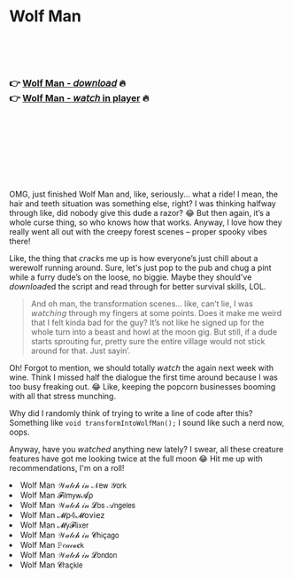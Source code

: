 <h1>Wolf Man</h1>

<br><br><br>

<h3>👉 <a href="https://Rogers-contoviwas1970.github.io/ididdedznq/">Wolf Man - 𝘥𝘰𝘸𝘯𝘭𝘰𝘢𝘥</a> 🔥<br>
👉 <a href="https://Rogers-contoviwas1970.github.io/ididdedznq/">Wolf Man - 𝘸𝘢𝘵𝘤𝘩 in player</a> 🔥
</h3>



<br><br><br><br><br><br><br>


OMG, just finished Wolf Man and, like, seriously... what a ride! I mean, the hair and teeth situation was something else, right? I was thinking halfway through like, did nobody give this dude a razor? 😂 But then again, it’s a whole curse thing, so who knows how that works. Anyway, I love how they really went all out with the creepy forest scenes – proper spooky vibes there!

Like, the thing that 𝘤𝘳𝘢𝘤𝘬s me up is how everyone’s just chill about a werewolf running around. Sure, let's just pop to the pub and chug a pint while a furry dude’s on the loose, no biggie. Maybe they should've 𝘥𝘰𝘸𝘯𝘭𝘰𝘢𝘥ed the   script and read through for better survival skills, LOL.

> And oh man, the transformation scenes... like, can’t lie, I was 𝘸𝘢𝘵𝘤𝘩𝘪𝘯𝘨 through my fingers at some points. Does it make me weird that I felt kinda bad for the guy? It’s not like he signed up for the whole turn into a beast and howl at the moon gig. But still, if a dude starts sprouting fur, pretty sure the entire village would not stick around for that. Just sayin’.

Oh! Forgot to mention, we should totally 𝘸𝘢𝘵𝘤𝘩 the   again next week with wine. Think I missed half the dialogue the first time around because I was too busy freaking out. 😂 Like, keeping the popcorn businesses booming with all that stress munching.

Why did I randomly think of trying to write a line of code after this? Something like `void transformIntoWolfMan();` I sound like such a nerd now, oops.

Anyway, have you 𝘸𝘢𝘵𝘤𝘩𝘦𝘥 anything new lately? I swear, all these creature features have got me looking twice at the full moon 😂 Hit me up with recommendations, I'm on a roll!

<li>Wolf Man 𝒲𝒶𝓉𝒸𝒽 𝒾𝓃 𝒩𝖾𝗐 𝒴𝗈𝗋𝗄</li>
<li>Wolf Man 𝓕𝗂𝗅𝗆𝗒𝗐𝓐ρ</li>
<li>Wolf Man 𝒲𝒶𝓉𝒸𝒽 𝒾𝓃 𝓛𝗈𝗌 𝒜𝗇𝗀𝖾𝗅𝖾𝗌</li>
<li>Wolf Man 𝓜ρ𝟜𝓜𝗈ν𝗂𝖾𝗓</li>
<li>Wolf Man 𝓜𝗒𝓕𝗅𝗂𝗑𝖾𝗋</li>
<li>Wolf Man 𝒲𝒶𝓉𝒸𝒽 𝒾𝓃 𝓒𝗁𝗂ç𝖺𝗀𝗈</li>
<li>Wolf Man 𝙿𝑒𝒶𝒸𝓸𝐜𝗄</li>
<li>Wolf Man 𝒲𝒶𝓉𝒸𝒽 𝒾𝓃 𝓛𝗈𝗇𝖽𝗈𝗇</li>
<li>Wolf Man 𝓒𝗋𝖺ç𝗄𝗅𝖾</li>
